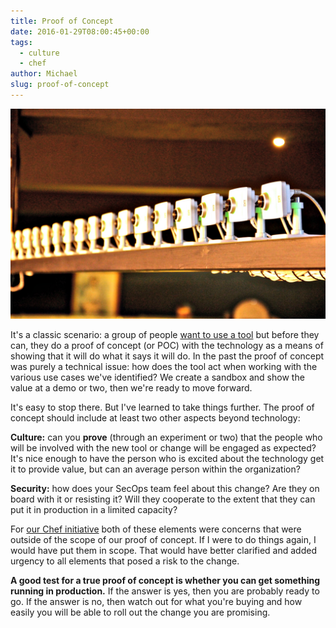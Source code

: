 ```yaml
---
title: Proof of Concept
date: 2016-01-29T08:00:45+00:00
tags:
  - culture
  - chef
author: Michael
slug: proof-of-concept
---
```

<div class="full-width">
  <img src="/images/feature-proof-of-concept.jpg" alt="Proof of Concept" />
</div>

It's a classic scenario: a group of people [want to use a tool](/dont-start-with-tools/) but before they can, they do a proof of concept (or POC) with the technology as a means of showing that it will do what it says it will do. In the past the proof of concept was purely a technical issue: how does the tool act when working with the various use cases we've identified? We create a sandbox and show the value at a demo or two, then we're ready to move forward.

It's easy to stop there. But I've learned to take things further. The proof of concept should include at least two other aspects beyond technology:

**Culture:** can you **prove** (through an experiment or two) that the people who will be involved with the new tool or change will be engaged as expected? It's nice enough to have the person who is excited about the technology get it to provide value, but can an average person within the organization?

**Security:** how does your SecOps team feel about this change? Are they on board with it or resisting it? Will they cooperate to the extent that they can put it in production in a limited capacity?

For [our Chef initiative](/intrinsic-motivators-leading-to-chef/) both of these elements were concerns that were outside of the scope of our proof of concept. If I were to do things again, I would have put them in scope. That would have better clarified and added urgency to all elements that posed a risk to the change.

**A good test for a true proof of concept is whether you can get something running in production.** If the answer is yes, then you are probably ready to go. If the answer is no, then watch out for what you're buying and how easily you will be able to roll out the change you are promising.
